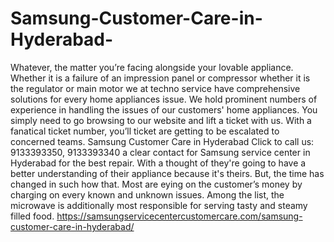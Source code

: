 # Samsung-Customer-Care-in-Hyderabad-
Whatever, the matter you’re facing alongside your lovable appliance. Whether it is a failure of an impression panel or compressor whether it is the regulator or main motor we at techno service have comprehensive solutions for every home appliances issue. We hold prominent numbers of experience in handling the issues of our customers' home appliances. You simply need to go browsing to our website and lift a ticket with us. With a fanatical ticket number, you’ll ticket are getting to be escalated to concerned teams. Samsung Customer Care in Hyderabad Click to call us: 9133393350, 9133393340 a clear contact for Samsung service center in Hyderabad for the best repair. With a thought of they're going to have a better understanding of their appliance because it's theirs. But, the time has changed in such how that. Most are eying on the customer’s money by charging on every known and unknown issues. Among the list, the microwave is additionally most responsible for serving tasty and steamy filled food. https://samsungservicecentercustomercare.com/samsung-customer-care-in-hyderabad/
